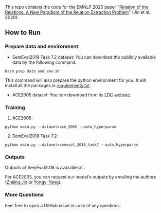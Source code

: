 This repo contains the code for the EMNLP 2020 paper "[Relation of the Relations: A New Paradigm of the Relation Extraction Problem](https://arxiv.org/pdf/2006.03719.pdf)" (Jin et al., 2020).



## How to Run

### Prepare data and environment

- SemEval2018 Task 7.2 dataset: You can download the publicly available data by the following command:
```
bash prep_data_and_env.sh
```
This command will also prepare the python environment for you. It will install all the packages in [requirements.txt](requirements.txt).
- ACE2005 dataset: You can download from its [LDC website](https://catalog.ldc.upenn.edu/LDC2006T06).

### Training

1. ACE2005:

```python main.py --dataset=ace_2005 --auto_hyperparam```

2. SemEval2018 Task 7.2:

```python main.py --dataset=semeval_2018_task7 --auto_hyperparam```

### Outputs

Outputs of SemEval2018 is available at .

For ACE2005, you can request our model's outputs by emailing the authors ([Zhijing Jin](zhijing.jin@connect.hku.hk) or [Yongyi Yang](mailto:17300240038@fudan.edu.cn)).

### More Questions
Feel free to open a GitHub issue in case of any questions.
